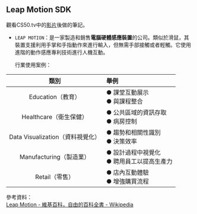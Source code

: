 ## Leap Motion SDK
觀看CS50.tv中的[影片](https://www.youtube.com/watch?v=Fyk0F--43Cw)後做的筆記。

*  `LEAP MOTION`：是一家製造和銷售**電腦硬體感應裝置**的公司。類似於滑鼠，其裝置支援利用手掌和手指動作來進行輸入，但無需手部接觸或者輕觸。它使用進階的動作感應專利技術進行人機互動。

    行業使用案例：
    
|類別|舉例|
|:---:|:---|
|Education（教育）|● 課堂互動展示<br/>● 與課程整合|
|Healthcare（衛生保健）|● 公共區域的資訊存取<br/>● 病房控制|
|Data Visualization（資料視覺化）|● 趨勢和相關性識別<br/>● 決策效率|
|Manufacturing（製造業）|● 設計過程中視覺化<br/>● 聘用員工以提高生產力|
|Retail（零售）|● 店內互動體驗<br/>● 增強購買流程|

    
參考資料：    
[Leap Motion - 維基百科，自由的百科全書 - Wikipedia](https://zh.wikipedia.org/wiki/Leap_Motion)
